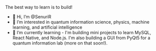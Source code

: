 The best way to learn is to build!
- 👋 Hi, I’m @SenuriR
- 👀 I’m interested in quantum information science, physics, machine learning, and artificial intelligence
- 🌱 I’m currently learning - I'm building mini projects to learn MySQL, React Native, and Node.js. I'm also building a GUI from PyQt5 for a quantum information lab (more on that soon!).

<!---
SenuriR/SenuriR is a ✨ special ✨ repository because its `README.md` (this file) appears on your GitHub profile.
You can click the Preview link to take a look at your changes.
--->
